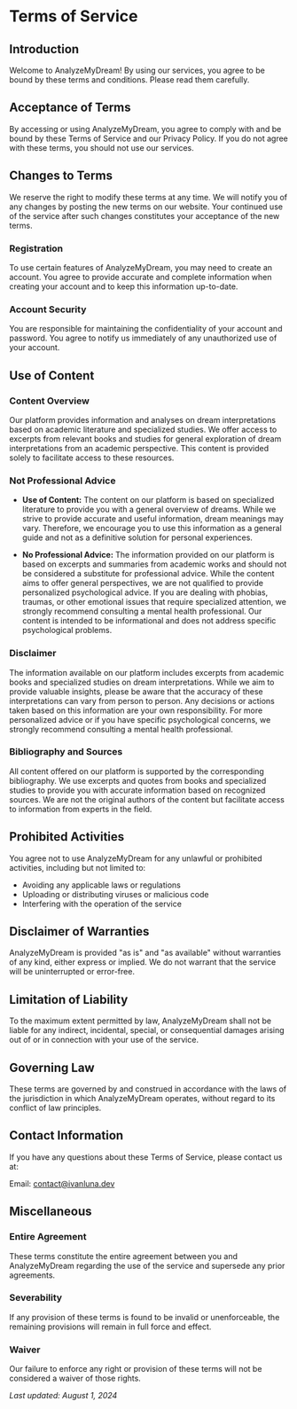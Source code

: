 # Terms of Service

## Introduction

Welcome to AnalyzeMyDream! By using our services, you agree to be bound by these terms and conditions. Please read them carefully.

## Acceptance of Terms

By accessing or using AnalyzeMyDream, you agree to comply with and be bound by these Terms of Service and our Privacy Policy. If you do not agree with these terms, you should not use our services.

## Changes to Terms

We reserve the right to modify these terms at any time. We will notify you of any changes by posting the new terms on our website. Your continued use of the service after such changes constitutes your acceptance of the new terms.

### Registration

To use certain features of AnalyzeMyDream, you may need to create an account. You agree to provide accurate and complete information when creating your account and to keep this information up-to-date.

### Account Security

You are responsible for maintaining the confidentiality of your account and password. You agree to notify us immediately of any unauthorized use of your account.

## Use of Content

### Content Overview

Our platform provides information and analyses on dream interpretations based on academic literature and specialized studies. We offer access to excerpts from relevant books and studies for general exploration of dream interpretations from an academic perspective. This content is provided solely to facilitate access to these resources.

### Not Professional Advice

- **Use of Content:** The content on our platform is based on specialized literature to provide you with a general overview of dreams. While we strive to provide accurate and useful information, dream meanings may vary. Therefore, we encourage you to use this information as a general guide and not as a definitive solution for personal experiences.

- **No Professional Advice:** The information provided on our platform is based on excerpts and summaries from academic works and should not be considered a substitute for professional advice. While the content aims to offer general perspectives, we are not qualified to provide personalized psychological advice. If you are dealing with phobias, traumas, or other emotional issues that require specialized attention, we strongly recommend consulting a mental health professional. Our content is intended to be informational and does not address specific psychological problems.


### Disclaimer

The information available on our platform includes excerpts from academic books and specialized studies on dream interpretations. While we aim to provide valuable insights, please be aware that the accuracy of these interpretations can vary from person to person. Any decisions or actions taken based on this information are your own responsibility. For more personalized advice or if you have specific psychological concerns, we strongly recommend consulting a mental health professional.


### Bibliography and Sources

All content offered on our platform is supported by the corresponding bibliography. We use excerpts and quotes from books and specialized studies to provide you with accurate information based on recognized sources. We are not the original authors of the content but facilitate access to information from experts in the field.

## Prohibited Activities

You agree not to use AnalyzeMyDream for any unlawful or prohibited activities, including but not limited to:

- Avoiding any applicable laws or regulations
- Uploading or distributing viruses or malicious code
- Interfering with the operation of the service


## Disclaimer of Warranties

AnalyzeMyDream is provided "as is" and "as available" without warranties of any kind, either express or implied. We do not warrant that the service will be uninterrupted or error-free.

## Limitation of Liability

To the maximum extent permitted by law, AnalyzeMyDream shall not be liable for any indirect, incidental, special, or consequential damages arising out of or in connection with your use of the service.

## Governing Law

These terms are governed by and construed in accordance with the laws of the jurisdiction in which AnalyzeMyDream operates, without regard to its conflict of law principles.

## Contact Information

If you have any questions about these Terms of Service, please contact us at:

Email: contact@ivanluna.dev

## Miscellaneous

### Entire Agreement

These terms constitute the entire agreement between you and AnalyzeMyDream regarding the use of the service and supersede any prior agreements.

### Severability

If any provision of these terms is found to be invalid or unenforceable, the remaining provisions will remain in full force and effect.

### Waiver

Our failure to enforce any right or provision of these terms will not be considered a waiver of those rights.

_Last updated: August 1, 2024_
